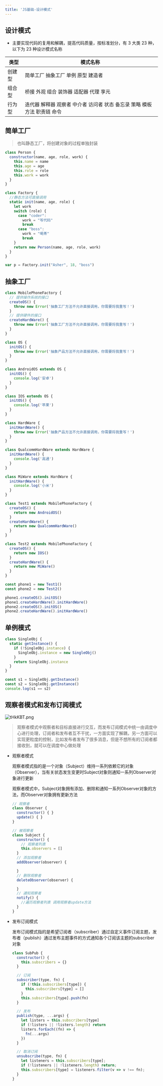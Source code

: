 ```yaml
---
title: 'JS基础-设计模式'
---
```


## 设计模式

- 主要实现代码的复用和解耦，提高代码质量，按标准划分，有 3 大类 23 种，以下为 23 种设计模式名称

| 类型   | 模式名称                                                     |
| ------ | ------------------------------------------------------------ |
| 创建型 | 简单工厂 抽象工厂 单例 原型 建造者                           |
| 组合型 | 桥接 外观 组合 装饰器 适配器 代理 享元                       |
| 行为型 | 迭代器 解释器 观察者 中介者 访问者 状态 备忘录 策略 模板方法 职责链 命令 |

## 简单工厂

> 也叫静态工厂，将创建对象的过程单独封装

``` js
class Person {
  constructor(name, age, role, work) {
    this.name = name
    this.age = age
    this.role = role
    this.work = work
  }
}

class Factory {
  //静态方法可直接调用
  static init(name, age, role) {
    let work
    switch (role) {
      case "coder":
        work = "写代码"
        break
      case "boss":
        work = "喝茶"
        break
    }
    return new Person(name, age, role, work)
  }
}

var p = Factory.init("Asher", 18, "boss")
```

## 抽象工厂

``` js
class MobilePhoneFactory {
  // 提供操作系统的接口
  createOS() {
    throw new Error('抽象工厂方法不允许直接调用，你需要将我重写！')
  }
  // 提供硬件的接口
  createHardWare() {
    throw new Error('抽象工厂方法不允许直接调用，你需要将我重写！')
  }
}

class OS {
  initOS() {
    throw new Error('抽象产品方法不允许直接调用，你需要将我重写！')
  }
}

class AndroidOS extends OS {
  initOS() {
    console.log('安卓')
  }
}

class IOS extends OS {
  initOS() {
    console.log('苹果')
  }
}

class HardWare {
  initHardWare() {
    throw new Error('抽象产品方法不允许直接调用，你需要将我重写！')
  }
}

class QualcommHardWare extends HardWare {
  initHardWare() {
    console.log('高通')
  }
}

class MiWare extends HardWare {
  initHardWare() {
    console.log('小米')
  }
}

class Test1 extends MobilePhoneFactory {
  createOS() {
    return new AndroidOS()
  }
  createHardWare() {
    return new QualcommHardWare()
  }
}

class Test2 extends MobilePhoneFactory {
  createOS() {
    return new IOS()
  }
  createHardWare() {
    return new MiWare()
  }
}

const phone1 = new Test1()
const phone2 = new Test2()

phone1.createOS().initOS()
phone1.createHardWare().initHardWare()
phone2.createOS().initOS()
phone2.createHardWare().initHardWare()
```

## 单例模式

``` js
class SingleObj {
  static getInstance() {
    if (!SingleObj.instance) {
      SingleObj.instance = new SingleObj()
    }
    return SingleObj.instance
  }
}

const s1 = SingleObj.getInstance()
const s2 = SingleObj.getInstance()
console.log(s1 == s2)
```

## 观察者模式和发布订阅模式

![tHkKBT.png](https://s1.ax1x.com/2020/06/11/tHkKBT.png)

> 观察者模式中观察者和目标直接进行交互，而发布订阅模式中统一由调度中心进行处理，订阅者和发布者互不干扰，一方面实现了解耦，另一方面可以实现更粒度的控制，比如发布者发布了很多消息，但是不想所有的订阅者都接收到，就可以在调度中心做处理

- 观察者模式

  观察者模式指的是一个对象（Subject）维持一系列依赖它的对象（Observer），当有关状态发生变更时Subject对象则通知一系列Observer对象进行更新

  观察者模式中，Subject对象拥有添加、删除和通知一系列Observer对象的方法，而Observer对象拥有更新方法

  ```js
  // 观察者
  class Observer {
    constructor() { }
    update() { }
  }
  
  // 被观察者
  class Subject {
    constructor() {
      // 观察者列表
      this.observers = []
    }
    // 添加观察者
    addObserver(observer) {
  
    }
    // 删除观察者
    deleteObserver(observer) {
  
    }
    // 通知观察者
    notify() {
      //遍历观察者列表 调用观察者update方法
    }
  }
  ```

- 发布订阅模式

  发布订阅模式指的是希望订阅者（subscriber）通过自定义事件订阅主题，发布者（publish）通过发布主题事件的方式通知各个订阅该主题的subscriber对象

  ```js
  class SubPub {
    constructor() {
      this.subscribers = {}
    }
  
    // 订阅
    subscriber(type, fn) {
      if (!this.subscribers[type]) {
        this.subscribers[type] = []
      }
      this.subscribers[type].push(fn)
    }
  
    // 发布
    publish(type, ...args) {
      let listers = this.subscribers[type]
      if (!listers || !listers.length) return
      listers.forEach((fn) => {
        fn(...args)
      })
    }
  
    // 取消订阅
    unsubscribe(type, fn) {
      let listeners = this.subscribers[type];
      if (!listeners || !listeners.length) return;
      this.subscribers[type] = listeners.filter(v => v !== fn);
    }
  }
  ```

  